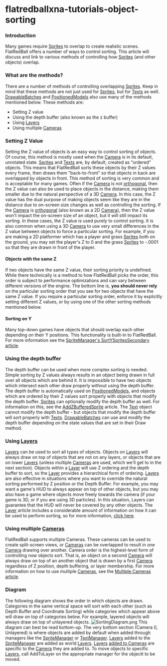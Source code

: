 # flatredballxna-tutorials-object-sorting

### Introduction

Many games require [Sprites](../../../frb/docs/index.php) to overlap to create realistic scenes. FlatRedBall offers a number of ways to control sorting. This article will discuss and link to various methods of controlling how [Sprites](../../../frb/docs/index.php) (and other objects) overlap.

### What are the methods?

There are a number of methods of controlling overlapping [Sprites](../../../frb/docs/index.php). Keep in mind that these methods are not just used for [Sprites](../../../frb/docs/index.php), but for [Texts](../../../frb/docs/index.php) as well. [DrawableBatches](../../../frb/docs/index.php) and [PositionedModels](../../../frb/docs/index.php) also use many of the methods mentioned below. These methods are:

* Setting Z value
* Using the depth buffer (also known as the z buffer)
* Using [Layers](../../../frb/docs/index.php)
* Using multiple [Cameras](../../../frb/docs/index.php)

### Setting Z Value

Setting the Z value of objects is an easy way to control sorting of objects. Of course, this method is mostly used when the [Camera](../../../frb/docs/index.php) is in its default, unrotated state. [Sprites](../../../frb/docs/index.php) and [Texts](../../../frb/docs/index.php) are, by default, created as "ordered" objects. This means that FlatRedBall sorts these objects by their Z values every frame, then draws them "back-to-front" so that objects in back are overlapped by objects in front. This method of sorting is very common and is acceptable for many games. Often if the [Camera](../../../frb/docs/index.php) is not [orthogonal](../../../frb/docs/index.php), then the Z value can also be used to place objects in the distance, making them smaller due to the natural perspective of a 3D [Camera](../../../frb/docs/index.php). In this case, the Z value has the dual purpose of making objects seem like they are in the distance due to on-screen size changes as well as controlling the sorting. If the [Camera](../../../frb/docs/index.php) is [orthogonal](../../../frb/docs/index.php) (also known as a 2D [Camera](../../../frb/docs/index.php)), then the Z value won't impact the on-screen size of an object, but it will still impact its sorting. In these cases, the Z value is used purely to control sorting. It is also common when using a 3D [Camera](../../../frb/docs/index.php) to use very small differences in the Z value between objects to force a particular sorting. For example, if you are making a 2D platformer which has a player and grass [Sprites](../../../frb/docs/index.php) both on the ground, you may set the player's Z to 0 and the grass [Sprites](../../../frb/docs/index.php) to -.0001 so that they are drawn in front of the player.

#### Objects with the same Z

If two objects have the same Z value, their sorting priority is undefined. While there technically is a method to how FlatRedBall picks the order, this order is subject to performance optimizations and can vary between different versions of the engine. The bottom line is, **you should never rely** on the particular sorting order that you see for two objects that have the same Z value. If you require a particular sorting order, enforce it by explicitly setting different Z values, or by using one of the other sorting methods mentioned below.

#### Sorting on Y

Many top-down games have objects that should overlap each other depending on their Y positions. This functionality is built-in to FlatRedBall. For more information see the [SpriteManager's SortYSpritesSecondary article](../../api/flatredball/spritemanager/sortyspritessecondary.md).

### Using the depth buffer

The depth buffer can be used when more complex sorting is needed. Simple sorting by Z values always results in an object being drawn in full over all objects which are behind it. It is impossible to have two objects which intersect each other draw properly without using the depth buffer. The depth buffer is automatically used on [PositionedModels](../../../frb/docs/index.php), and objects which are ordered by their Z values sort properly with objects that modify the depth buffer. [Sprites](../../../frb/docs/index.php) can optionally modify the depth buffer as well. For information on this, see the [AddZBufferedSprite](../../../frb/docs/index.php) article. The [Text](../../../frb/docs/index.php) object cannot modify the depth buffer - but objects that modify the depth buffer will sort properly with [Texts](../../../frb/docs/index.php). [DrawableBatches](../../../frb/docs/index.php) can use and modify the depth buffer depending on the state values that are set in their Draw method.

### Using [Layers](../../../frb/docs/index.php)

[Layers](../../../frb/docs/index.php) can be used to sort all types of objects. Objects on [Layers](../../../frb/docs/index.php) will always draw on top of objects that are not on any layers, or objects that are on lower [Layers](../../../frb/docs/index.php) (unless multiple [Cameras](../../../frb/docs/index.php) are used, which we'll get to in the next section). Objects within a [Layer](../../../frb/docs/index.php) will use Z ordering and the depth buffer to sort, so the [Layer](../../../frb/docs/index.php) provides a hierarchical form of ordering. [Layers](../../../frb/docs/index.php) are also effective in situations where you want to override the natural sorting performed by Z position or the Depth Buffer. For example, you may want a game's HUD to always appear on top of other objects, but you may also have a game where objects move freely towards the camera (if your game is 3D, or if you are using 3D particles). In this situation, Layers can guarantee that the HUD will never be covered by any other objects. The [Layer](../../../frb/docs/index.php) article includes a considerable amount of information on how it can be used to perform sorting, so for more information, [click here](../../../frb/docs/index.php).

### Using multiple [Cameras](../../../frb/docs/index.php)

FlatRedBall supports multiple Cameras. These cameras can be used to create split-screen views, or [Cameras](../../../frb/docs/index.php) can be overlapped to result in one [Camera](../../../frb/docs/index.php) drawing over another. Camera order is the highest-level form of controlling now objects sort. That is, an object on a second [Camera](../../../frb/docs/index.php) will always draw on top of an another object that is drawn by a first [Camera](../../../frb/docs/index.php) regardless of Z position, depth buffering, or layer membership. For more information on how to use multiple [Cameras](../../../frb/docs/index.php), see the [Multiple Cameras article](../../../frb/docs/index.php#Multiple\_Cameras).

### Diagram

The following diagram shows the order in which objects are drawn. Categories in the same vertical space will sort with each other (such as Depth Buffer and Coordinate Sorting) while categories which appear above will draw on top of categories below. For example, layered objects will always draw on top of unlayered objects. ![SortingDiagram.png](../../../media/migrated\_media-SortingDiagram.png) This diagram can best be read bottom-up. The very bottom section (Camera 0, Unlayered) is where objects are added by default when added through managers like the [SpriteManager](../../../frb/docs/index.php) or [TextManager](../../../frb/docs/index.php). [Layers](../../../frb/docs/index.php) added to the [SpriteManager](../../../frb/docs/index.php) are added as world [Layers](../../../frb/docs/index.php). [Layers](../../../frb/docs/index.php) [added to Cameras](../../../frb/docs/index.php) are specific to the [Camera](../../../frb/docs/index.php) they are added to. To move objects to specific [Layers](../../../frb/docs/index.php), call AddToLayer on the appropriate manager for the objectt to be moved.
